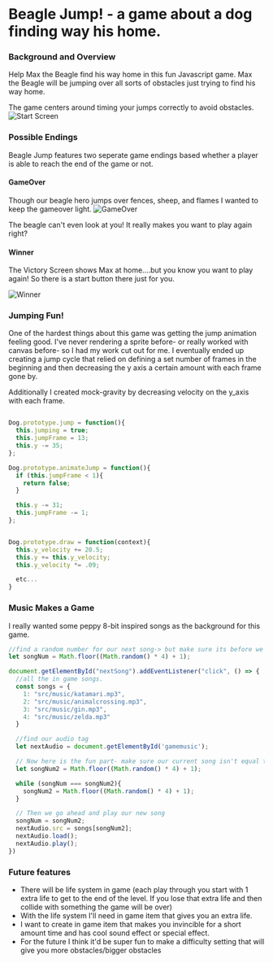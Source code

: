 # Beagle Jump! - a game about a dog finding way his home.

### Background and Overview

Help Max the Beagle find his way home in this fun Javascript game. Max the Beagle will be jumping over all sorts of obstacles just trying to find his way home.

The game centers around timing your jumps correctly to avoid obstacles.
![Start Screen](https://media.giphy.com/media/20IB5CvqMveCZ1mw8V/giphy.gif)

### Possible Endings
Beagle Jump features two seperate game endings based whether a player is able to reach the end of the game or not.

#### GameOver
Though our beagle hero jumps over fences, sheep, and flames I wanted to keep the gameover light.
![GameOver](https://i.imgur.com/SfuNv1s.png)

The beagle can't even look at you! It really makes you want to play again right?

#### Winner
The Victory Screen shows Max at home....but you know you want to play again! So there is a start button there just for you.

![Winner](https://i.imgur.com/F7SpDZG.png)

### Jumping Fun!
One of the hardest things about this game was getting the jump animation feeling good. I've never rendering a sprite before- or really worked with canvas before- so I had my work cut out for me. I eventually ended up creating a jump cycle that relied on defining a set number of frames in the beginning and then decreasing the y axis a certain amount with each frame gone by.

Additionally I created mock-gravity by decreasing velocity on the y_axis with each frame.


```Javascript

Dog.prototype.jump = function(){
  this.jumping = true;
  this.jumpFrame = 13;
  this.y -= 35;
};

Dog.prototype.animateJump = function(){
  if (this.jumpFrame < 1){
    return false;
  }

  this.y -= 31;
  this.jumpFrame -= 1;
};


Dog.prototype.draw = function(context){
  this.y_velocity += 20.5;
  this.y += this.y_velocity;
  this.y_velocity *= .09;

  etc...
}

```

### Music Makes a Game
I really wanted some peppy 8-bit inspired songs as the background for this game.

``` Javascript
//find a random number for our next song-> but make sure its before we click
let songNum = Math.floor((Math.random() * 4) + 1);

document.getElementById("nextSong").addEventListener("click", () => {
  //all the in game songs.
  const songs = {
    1: "src/music/katamari.mp3",
    2: "src/music/animalcrossing.mp3",
    3: "src/music/gin.mp3",
    4: "src/music/zelda.mp3"
  }

  //find our audio tag
  let nextAudio = document.getElementById('gamemusic');

  // Now here is the fun part- make sure our current song isn't equal to the last song we played.
  let songNum2 = Math.floor((Math.random() * 4) + 1);

  while (songNum === songNum2){
    songNum2 = Math.floor((Math.random() * 4) + 1);
  }

  // Then we go ahead and play our new song
  songNum = songNum2;
  nextAudio.src = songs[songNum2];
  nextAudio.load();
  nextAudio.play();
})

```

### Future features
 * There will be life system in game (each play through you start with 1 extra life to get to the end of the level. If you lose that extra life and then collide with something the game will be over)
* With the life system I'll need in game item that gives you an extra  life.
 * I want to create in game item that makes you invincible for a short amount time and has cool sound effect or special effect.
 * For the future I think it'd be super fun to make a difficulty setting that will give you more obstacles/bigger obstacles
